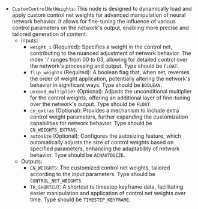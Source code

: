 - `CustomControlNetWeights`: This node is designed to dynamically load and apply custom control net weights for advanced manipulation of neural network behavior. It allows for fine-tuning the influence of various control parameters on the network's output, enabling more precise and tailored generation of content.
    - Inputs:
        - `weight_i` (Required): Specifies a weight in the control net, contributing to the nuanced adjustment of network behavior. The index 'i' ranges from 00 to 03, allowing for detailed control over the network's processing and output. Type should be `FLOAT`.
        - `flip_weights` (Required): A boolean flag that, when set, reverses the order of weight application, potentially altering the network's behavior in significant ways. Type should be `BOOLEAN`.
        - `uncond_multiplier` (Optional): Adjusts the unconditional multiplier for the control weights, offering an additional layer of fine-tuning over the network's output. Type should be `FLOAT`.
        - `cn_extras` (Optional): Provides a mechanism to include extra control weight parameters, further expanding the customization capabilities for network behavior. Type should be `CN_WEIGHTS_EXTRAS`.
        - `autosize` (Optional): Configures the autosizing feature, which automatically adjusts the size of control weights based on specified parameters, enhancing the adaptability of network behavior. Type should be `ACNAUTOSIZE`.
    - Outputs:
        - `CN_WEIGHTS`: The customized control net weights, tailored according to the input parameters. Type should be `CONTROL_NET_WEIGHTS`.
        - `TK_SHORTCUT`: A shortcut to timestep keyframe data, facilitating easier manipulation and application of control net weights over time. Type should be `TIMESTEP_KEYFRAME`.
